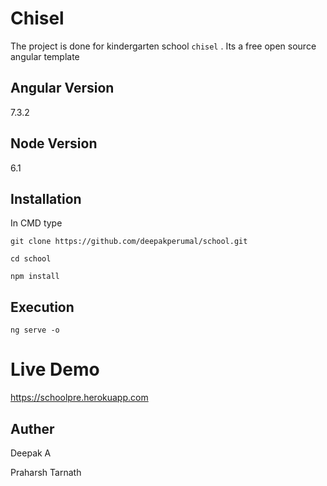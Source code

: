 # Chisel

The project is done for kindergarten school  ```chisel``` . Its a free open source angular template
 

## Angular Version

 7.3.2
 
## Node Version

 6.1
 
##  Installation

In CMD type

```git clone https://github.com/deepakperumal/school.git```

```cd school```

```npm install```
 

## Execution
```ng serve -o```

# Live Demo

https://schoolpre.herokuapp.com

## Auther
Deepak A

Praharsh Tarnath
